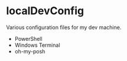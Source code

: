 # localDevConfig
Various configuration files for my dev machine.

- PowerShell
- Windows Terminal
- oh-my-posh
